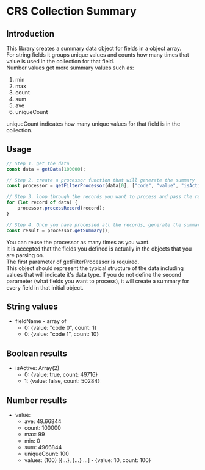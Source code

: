 # CRS Collection Summary

## Introduction
This library creates a summary data object for fields in a object array.  
For string fields it groups unique values and counts how many times that value is used in the collection for that field.  
Number values get more summary values such as:

1. min
1. max
1. count
1. sum
1. ave
1. uniqueCount

uniqueCount indicates how many unique values for that field is in the collection.

## Usage

```js
// Step 1. get the data
const data = getData(100000);

// Step 2. create a processor function that will generate the summary
const processor = getFilterProcessor(data[0], ["code", "value", "isActive"]);

// Step 3. loop through the records you want to process and pass the record on to the processor for evaluation
for (let record of data) {
    processor.processRecord(record);
}

// Step 4. Once you have processed all the records, generate the summary object
const result = processor.getSummary();
```

You can reuse the processor as many times as you want.  
It is accepted that the fields you defined is actually in the objects that you are parsing on.  
The first parameter of getFilterProcessor is required.  
This object should represent the typical structure of the data including values that will indicate it's data type.
If you do not define the second parameter (what fields you want to process), it will create a summary for every field in that initial object.

## String values
* fieldName - array of
    + 0: {value: "code 0", count: 1}
    + 0: {value: "code 1", count: 10}

## Boolean results
* isActive: Array(2)  
    + 0: {value: true, count: 49716}  
    + 1: {value: false, count: 50284}  

## Number results
* value:  
    + ave: 49.66844  
    + count: 100000  
    + max: 99  
    + min: 0  
    + sum: 4966844  
    + uniqueCount: 100  
    + values: (100) [{…}, {…} ...]  - {value: 10, count: 100}
